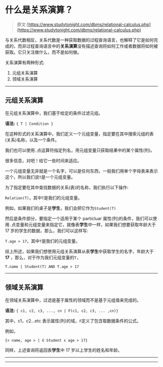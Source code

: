 # 什么是关系演算？

> 原文:[https://www.studytonight.com/dbms/relational-calculus.php](https://www.studytonight.com/dbms/relational-calculus.php)

与关系代数相反，关系代数是一种获取数据的过程查询语言，也解释了它是如何完成的，而非过程查询语言中的**关系演算**没有描述查询将如何工作或者数据将如何被获取。它只关注做什么，而不是如何做。

关系演算有两种形式:

1.  元组关系演算
2.  领域关系演算

* * *

## 元组关系演算

在元组关系演算中，我们基于给定的条件过滤元组。

**语法:** `{ T | Condition }`

在这种形式的关系演算中，我们定义一个元组变量，指定要在其中搜索元组的表(关系)名称，以及一个条件。

我们也可以使用`.`点运算符指定列名，用元组变量只获取结果中的某个属性(列)。

很多信息，对吧！给它一些时间来适应。

一个元组变量无非就是一个名字，可以是任何东西，一般我们用单个字母表来表示这个，所以我们说`T`是一个元组变量。

为了指定要在其中查找数据的关系(表)的名称，我们执行以下操作:

`Relation(T)`，其中`T`是我们的元组变量。

例如，如果我们的桌子是**学生**，我们会把它作为`Student(T)`

然后是条件部分，要指定一个适用于某个 particluar 属性(列)的条件，我们可以使用`.`点变量和元组变量来指定它，就像表**学生**中一样，如果我们想要获取年龄大于 17 岁的学生的数据，那么，我们可以这样写:

`T.age > 17`，其中`T`是我们的元组变量。

综上所述，如果我们想使用元组关系演算从表**学生**中获取学生的名字，年龄大于 **17** ，那么，对于作为我们元组变量的`T`，

`T.name | Student(T) AND T.age > 17`

* * *

## 领域关系演算

在领域关系演算中，过滤是基于属性的领域而不是基于元组值来完成的。

**语法:** `{ c1, c2, c3, ..., cn | F(c1, c2, c3, ... ,cn)}`

其中，c1，c2...etc 表示属性(列)的域，`F`定义了包含取数据条件的公式。

例如，

`{< name, age > | ∈ Student ∧ age > 17}`

同样，上述查询将返回表**学生**中 17 岁以上学生的姓名和年龄。

* * *

* * *